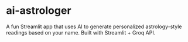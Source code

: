 # ai-astrologer
A fun Streamlit app that uses AI to generate personalized astrology-style readings based on your name. Built with Streamlit + Groq API.
